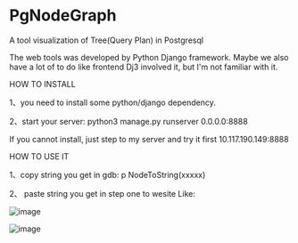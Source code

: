 # PgNodeGraph
A tool visualization of Tree(Query Plan) in Postgresql

The web tools was developed by Python Django framework.
Maybe we also have a lot of to do like frontend Dj3 involved it, but I'm not familiar with it.


HOW TO INSTALL

1、you need to install some python/django dependency.

2、start your server: python3 manage.py runserver 0.0.0.0:8888

If you cannot install, just step to my server and try it first 10.117.190.149:8888

HOW TO USE IT

1、copy string you get in gdb: p NodeToString(xxxxx)

2、 paste string you get in step one to wesite Like:

![image](https://user-images.githubusercontent.com/108248800/190118833-ccb732ea-8fbc-48cb-93d5-3b0e918e5401.png)


![image](https://user-images.githubusercontent.com/108248800/190117907-dbfa4eb8-3c75-486c-87b2-dc216598ba1b.png)
